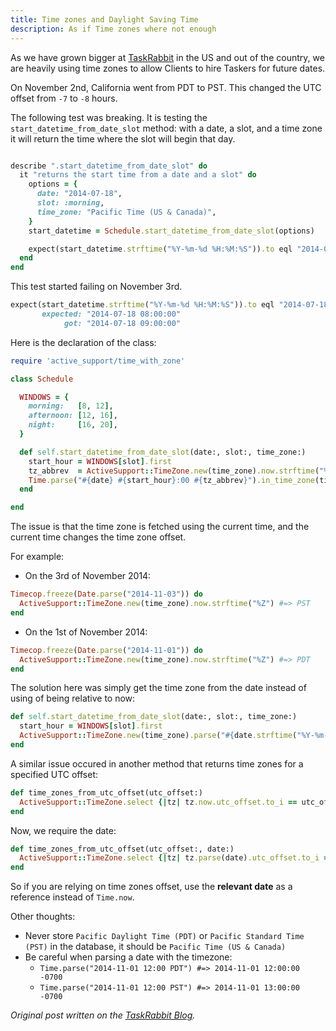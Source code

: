 ```yaml
---
title: Time zones and Daylight Saving Time
description: As if Time zones where not enough
---
```


As we have grown bigger at [TaskRabbit](https://www.taskrabbit.com) in the US and out of the country, we are heavily using time zones to allow Clients to hire Taskers for future dates.

On November 2nd, California went from PDT to PST. This changed the UTC offset from `-7` to `-8` hours.

The following test was breaking. It is testing the `start_datetime_from_date_slot` method: with a date, a slot, and a time zone it will return the time where the slot will begin that day.

```ruby

describe ".start_datetime_from_date_slot" do
  it "returns the start time from a date and a slot" do
    options = {
      date: "2014-07-18",
      slot: :morning,
      time_zone: "Pacific Time (US & Canada)",
    }
    start_datetime = Schedule.start_datetime_from_date_slot(options)

    expect(start_datetime.strftime("%Y-%m-%d %H:%M:%S")).to eql "2014-07-18 08:00:00"
  end
end

```

This test started failing on November 3rd.

```ruby
expect(start_datetime.strftime("%Y-%m-%d %H:%M:%S")).to eql "2014-07-18 08:00:00"
       expected: "2014-07-18 08:00:00"
            got: "2014-07-18 09:00:00"

```

Here is the declaration of the class:

```ruby
require 'active_support/time_with_zone'

class Schedule

  WINDOWS = {
    morning:   [8, 12],
    afternoon: [12, 16],
    night:     [16, 20],
  }

  def self.start_datetime_from_date_slot(date:, slot:, time_zone:)
    start_hour = WINDOWS[slot].first
    tz_abbrev  = ActiveSupport::TimeZone.new(time_zone).now.strftime("%Z")
    Time.parse("#{date} #{start_hour}:00 #{tz_abbrev}").in_time_zone(time_zone)
  end

end
```

The issue is that the time zone is fetched using the current time, and the current time changes the time zone offset.

For example:

- On the 3rd of November 2014:

```ruby
Timecop.freeze(Date.parse("2014-11-03")) do
  ActiveSupport::TimeZone.new(time_zone).now.strftime("%Z") #=> PST
end
```

- On the 1st of November 2014:

```ruby
Timecop.freeze(Date.parse("2014-11-01")) do
  ActiveSupport::TimeZone.new(time_zone).now.strftime("%Z") #=> PDT
end
```

The solution here was simply get the time zone from the date instead of using of being relative to now:

```ruby
def self.start_datetime_from_date_slot(date:, slot:, time_zone:)
  start_hour = WINDOWS[slot].first
  ActiveSupport::TimeZone.new(time_zone).parse("#{date.strftime("%Y-%m-%d")} #{start_hour}:00")
end
```

A similar issue occured in another method that returns time zones for a specified UTC offset:

```ruby
def time_zones_from_utc_offset(utc_offset:)
  ActiveSupport::TimeZone.select {|tz| tz.now.utc_offset.to_i == utc_offset }
end
```

Now, we require the date:

```ruby
def time_zones_from_utc_offset(utc_offset:, date:)
  ActiveSupport::TimeZone.select {|tz| tz.parse(date).utc_offset.to_i == utc_offset }
end
```

So if you are relying on time zones offset, use the **relevant date** as a reference instead of `Time.now`.

Other thoughts:

- Never store `Pacific Daylight Time (PDT)` or `Pacific Standard Time (PST)` in the database, it should be `Pacific Time (US & Canada)`
- Be careful when parsing a date with the timezone:
  - `Time.parse("2014-11-01 12:00 PDT") #=> 2014-11-01 12:00:00 -0700`
  - `Time.parse("2014-11-01 12:00 PST") #=> 2014-11-01 13:00:00 -0700`

*Original post written on the [TaskRabbit Blog](http://tech.taskrabbit.com/blog/2014/11/07/time-zones-and-daylight-saving-time/).*
